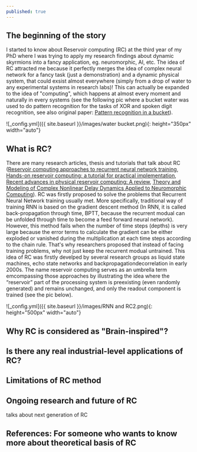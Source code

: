 ```yaml
---
published: true
---
```

## The beginning of the story

I started to know about Reservoir computing (RC) at the third year of my PhD where I was trying to apply my research findings about dynamic skyrmions into a fancy application, eg. neuromorphic, AI, etc. The idea of RC attracted me because it perfectly merges the idea of complex neural network for a fancy task (just a demonstration) and a dynamic physical system, that could exsist almost everywhere (simply from a drop of water to any experimental systems in research labs)! This can actually be expanded to the idea of "computing", which happens at almost every moment and naturally in every systems (see the following pic where a bucket water was used to do pattern recognition for the tasks of XOR and spoken digit recognition, see also original paper: [Pattern recognition in a bucket](https://link.springer.com/chapter/10.1007/978-3-540-39432-7_63)).

![_config.yml]({{ site.baseurl }}/images/water bucket.png){: height="350px" width="auto"}

## What is RC?

There are many research articles, thesis and tutorials that talk about RC ([Reservoir computing approaches to recurrent neural network training](https://amygdala.psychdept.arizona.edu/CompNeuro/Readings/week13/Lukosevicius-Jaeger+Reservoir-computing-recurrent-neural-network+CompSciRev+2019.pdf), [Hands-on reservoir computing: a tutorial for practical implementation](https://iopscience.iop.org/article/10.1088/2634-4386/ac7db7/pdf), [Recent advances in physical reservoir computing: A review](https://arxiv.org/pdf/1808.04962.pdf), [Theory and Modeling of Complex Nonlinear Delay Dynamics Applied to Neuromorphic Computing](https://hal.archives-ouvertes.fr/tel-01591441/file/PhD_thesis-Penkovsky-arch.pdf)). RC was firstly proposed to solve the problems that Recurrent Neural Network training usually met. More specifically, traditional way of training RNN is based on the gradient descent method (In RNN, it is called back-propagation through time, BPTT, because the recurrent modual can be unfolded through time to become a feed forward neural network). However, this method fails when the number of time steps (depths) is very large because the error terms to calculate the gradient can be either exploded or vanished during the multiplication at each time steps according to the chain rule. That's why researchers proposed that instead of facing training problems, why not just keep the recurrent modual untrained. This idea of RC was firstly develped by several research groups as liquid state machines, echo state networks and backpropagationdecorrelation in early 2000s. The name reservoir computing serves as an umbrella term emcompassing those approaches by illustrating the idea where the “reservoir” part of the processing system is preexisting (even randomly generated) and remains unchanged, and only the
readout component is trained (see the pic below).

![_config.yml]({{ site.baseurl }}/images/RNN and RC2.png){: height="500px" width="auto"}


## Why RC is considered as "Brain-inspired"?



## Is there any real industrial-level applications of RC?


## Limitations of RC method



## Ongoing research and future of RC
talks about next generation of RC


References:
For someone who wants to know more about theoretical basis of RC
-
